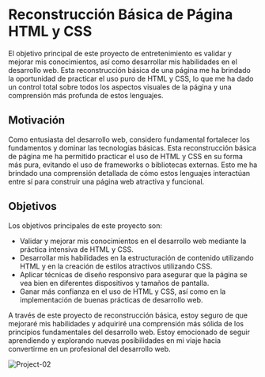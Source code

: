 # Reconstrucción Básica de Página HTML y CSS

El objetivo principal de este proyecto de entretenimiento es validar y mejorar mis conocimientos, así como desarrollar mis habilidades en el desarrollo web. Esta reconstrucción básica de una página me ha brindado la oportunidad de practicar el uso puro de HTML y CSS, lo que me ha dado un control total sobre todos los aspectos visuales de la página y una comprensión más profunda de estos lenguajes.

## Motivación

Como entusiasta del desarrollo web, considero fundamental fortalecer los fundamentos y dominar las tecnologías básicas. Esta reconstrucción básica de página me ha permitido practicar el uso de HTML y CSS en su forma más pura, evitando el uso de frameworks o bibliotecas externas. Esto me ha brindado una comprensión detallada de cómo estos lenguajes interactúan entre sí para construir una página web atractiva y funcional.

## Objetivos

Los objetivos principales de este proyecto son:

- Validar y mejorar mis conocimientos en el desarrollo web mediante la práctica intensiva de HTML y CSS.
- Desarrollar mis habilidades en la estructuración de contenido utilizando HTML y en la creación de estilos atractivos utilizando CSS.
- Aplicar técnicas de diseño responsivo para asegurar que la página se vea bien en diferentes dispositivos y tamaños de pantalla.
- Ganar más confianza en el uso de HTML y CSS, así como en la implementación de buenas prácticas de desarrollo web.

A través de este proyecto de reconstrucción básica, estoy seguro de que mejoraré mis habilidades y adquiriré una comprensión más sólida de los principios fundamentales del desarrollo web. Estoy emocionado de seguir aprendiendo y explorando nuevas posibilidades en mi viaje hacia convertirme en un profesional del desarrollo web.

![Project-02](https://github.com/PieroBryanBL/Web_Instrument-Landing/assets/107169260/2723bd6b-fac8-4bb4-9581-25ad2e408ec4)

